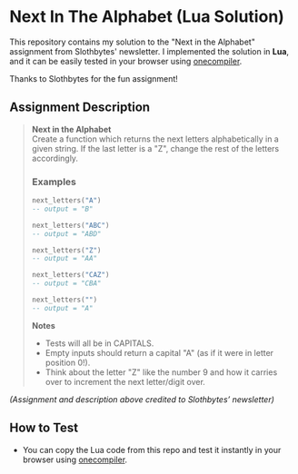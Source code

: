 # Next In The Alphabet (Lua Solution)

This repository contains my solution to the "Next in the Alphabet" assignment from Slothbytes' newsletter. I implemented the solution in **Lua**, and it can be easily tested in your browser using [onecompiler](https://onecompiler.com/lua).

Thanks to Slothbytes for the fun assignment!

## Assignment Description

> **Next in the Alphabet**  
> Create a function which returns the next letters alphabetically in a given string. If the last letter is a "Z", change the rest of the letters accordingly.  
>  
> ### Examples
> ```lua
> next_letters("A")
> -- output = "B"
>
> next_letters("ABC")
> -- output = "ABD"
>
> next_letters("Z")
> -- output = "AA"
>
> next_letters("CAZ")
> -- output = "CBA"
>
> next_letters("")
> -- output = "A"
> ```
>
> **Notes**
> - Tests will all be in CAPITALS.
> - Empty inputs should return a capital "A" (as if it were in letter position 0!).
> - Think about the letter "Z" like the number 9 and how it carries over to increment the next letter/digit over.

*(Assignment and description above credited to Slothbytes’ newsletter)*

## How to Test

- You can copy the Lua code from this repo and test it instantly in your browser using [onecompiler](https://onecompiler.com/lua).
